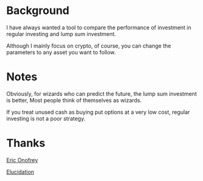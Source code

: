 # Background

I have always wanted a tool to compare the performance of investment in regular investing and lump sum investment.

Although I mainly focus on crypto, of course, you can change the parameters to any asset you want to follow.

# Notes

Obviously, for wizards who can predict the future, the lump sum investment is better, Most people think of themselves as wizards.

If you treat unused cash as buying put options at a very low cost, regular investing is not a poor strategy.

# Thanks

[Eric Onofrey](https://towardsdatascience.com/the-best-way-to-invest-in-the-market-3b4f0f50990c)

[Elucidation](https://github.com/Elucidation/lumpsum_vs_dca)
